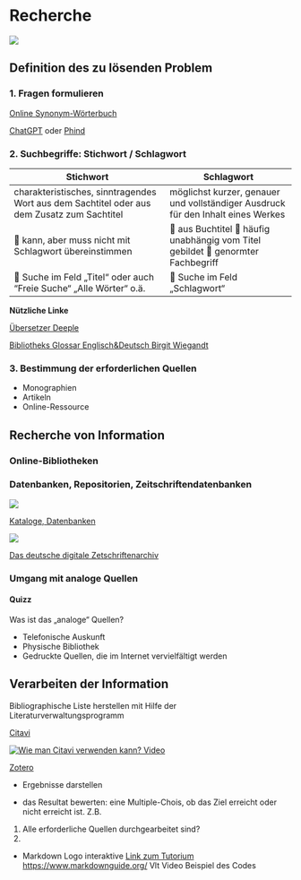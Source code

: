 # Recherche 

![](https://i10.fotocdn.net/s124/8262823067b29034/public_pin_l/2827169398.jpg)

## Definition des zu lösenden Problem

### 1. Fragen formulieren
[Online Synonym-Wörterbuch](https://synonyme.woxikon.de/)

[ChatGPT](https://chat.openai.com/auth/login) oder [Phind](phind.com)

### 2. Suchbegriffe: Stichwort / Schlagwort

| Stichwort | Schlagwort|
|--------|--------|
|charakteristisches, sinntragendes Wort aus dem Sachtitel oder aus dem Zusatz zum Sachtitel | möglichst kurzer, genauer und vollständiger Ausdruck für den Inhalt eines Werkes |
|  kann, aber muss nicht mit Schlagwort übereinstimmen |  aus Buchtitel  häufig unabhängig vom Titel gebildet  genormter Fachbegriff |
|  Suche im Feld „Titel“ oder auch “Freie Suche“ „Alle Wörter“ o.ä. |  Suche im Feld „Schlagwort“ |

**Nützliche Linke**

[Übersetzer Deeple](https://www.deepl.com/de/translator)

[Bibliotheks Glossar Englisch&Deutsch Birgit Wiegandt](http://www.bibliotheks-glossar.de/)


### 3. Bestimmung der erforderlichen Quellen
- Monographien 
- Artikeln 
- Online-Ressource

## Recherche von Information

### Online-Bibliotheken


### Datenbanken, Repositorien, Zeitschriftendatenbanken


![](https://upload.wikimedia.org/wikipedia/commons/thumb/7/7e/Schlagwortkatalog.jpg/1024px-Schlagwortkatalog.jpg)

[Kataloge, Datenbanken](https://www.bib-info.de/berufspraxis/fundgrube-internet/recherche/kataloge-datenbanken)


![](https://upload.wikimedia.org/wikipedia/de/7/73/Digizeitschriften_logo.jpg)

[Das deutsche digitale Zetschriftenarchiv](https://www.digizeitschriften.de/)

### Umgang mit analoge Quellen

#### Quizz
Was ist das „analoge“ Quellen?
-	Telefonische Auskunft
-	Physische Bibliothek
-	Gedruckte Quellen, die im Internet vervielfältigt werden

## Verarbeiten der Information 

Bibliographische Liste herstellen mit Hilfe der Literaturverwaltungsprogramm

[Citavi](https://www.citavi.com/de)   

[![Wie man Citavi verwenden kann? Video](https://markdown-videos-api.jorgenkh.no/url?url=https%3A%2F%2Fyoutu.be%2F6yjIl7Y5TF8%3Flist%3DTLGGBdsc6N2C2RoxMjEyMjAyMw)](https://youtu.be/6yjIl7Y5TF8?list=TLGGBdsc6N2C2RoxMjEyMjAyMw)

[Zotero](https://www.zotero.org/download/)

* Ergebnisse darstellen
- das Resultat bewerten: eine Multiple-Chois, ob das Ziel erreicht oder nicht erreicht ist. 
Z.B.
1. Alle erforderliche Quellen durchgearbeitet sind?
2.  
 - Markdown 
Logo interaktive 
[Link zum Tutorium](https://guides.github.com/features/mastering-markdown/#GitHub-flavored-markdown)
https://www.markdownguide.org/
Vlt Video 
Beispiel des Codes 


